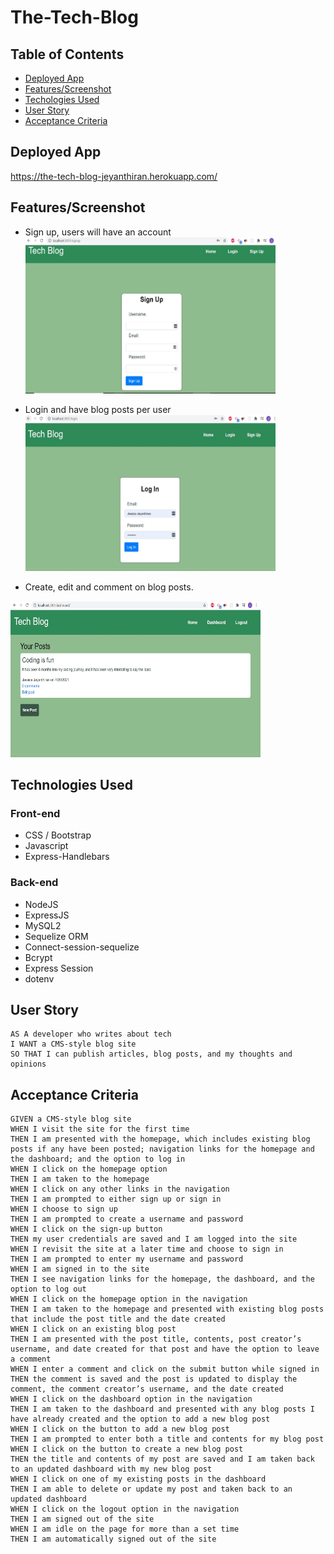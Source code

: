 # The-Tech-Blog


## Table of Contents
* [Deployed App](#deployedapp)
* [Features/Screenshot](#screenshot)
* [Techologies Used](#technologiesused)
* [User Story](#userstory)
* [Acceptance Criteria](#acceptancecriteria)


## Deployed App
https://the-tech-blog-jeyanthiran.herokuapp.com/

## Features/Screenshot

* Sign up, users will have an account 
<img src="public/images/techblogss2.JPG" width=400 height = 250> </br>

* Login and have blog posts per user
<img src="public/images/techblogss1.JPG" width=400 height = 250> </br>

* Create, edit and comment on blog posts.
<img src="public/images/techblogss.JPG" width=400 height = 250>


## Technologies Used
### Front-end
* CSS / Bootstrap
* Javascript
* Express-Handlebars

### Back-end
* NodeJS
* ExpressJS
* MySQL2
* Sequelize ORM
* Connect-session-sequelize
* Bcrypt
* Express Session
* dotenv

## User Story
```
AS A developer who writes about tech
I WANT a CMS-style blog site
SO THAT I can publish articles, blog posts, and my thoughts and opinions
```

## Acceptance Criteria
```
GIVEN a CMS-style blog site
WHEN I visit the site for the first time
THEN I am presented with the homepage, which includes existing blog posts if any have been posted; navigation links for the homepage and the dashboard; and the option to log in
WHEN I click on the homepage option
THEN I am taken to the homepage
WHEN I click on any other links in the navigation
THEN I am prompted to either sign up or sign in
WHEN I choose to sign up
THEN I am prompted to create a username and password
WHEN I click on the sign-up button
THEN my user credentials are saved and I am logged into the site
WHEN I revisit the site at a later time and choose to sign in
THEN I am prompted to enter my username and password
WHEN I am signed in to the site
THEN I see navigation links for the homepage, the dashboard, and the option to log out
WHEN I click on the homepage option in the navigation
THEN I am taken to the homepage and presented with existing blog posts that include the post title and the date created
WHEN I click on an existing blog post
THEN I am presented with the post title, contents, post creator’s username, and date created for that post and have the option to leave a comment
WHEN I enter a comment and click on the submit button while signed in
THEN the comment is saved and the post is updated to display the comment, the comment creator’s username, and the date created
WHEN I click on the dashboard option in the navigation
THEN I am taken to the dashboard and presented with any blog posts I have already created and the option to add a new blog post
WHEN I click on the button to add a new blog post
THEN I am prompted to enter both a title and contents for my blog post
WHEN I click on the button to create a new blog post
THEN the title and contents of my post are saved and I am taken back to an updated dashboard with my new blog post
WHEN I click on one of my existing posts in the dashboard
THEN I am able to delete or update my post and taken back to an updated dashboard
WHEN I click on the logout option in the navigation
THEN I am signed out of the site
WHEN I am idle on the page for more than a set time
THEN I am automatically signed out of the site 
```
